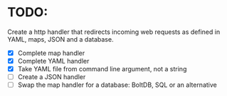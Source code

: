 # TODO:
Create a http handler that redirects incoming web requests as defined in YAML, maps, JSON and a database.

- [X] Complete map handler
- [X] Complete YAML handler
- [X] Take YAML file from command line argument, not a string
- [ ] Create a JSON handler
- [ ] Swap the map handler for a database: BoltDB, SQL or an alternative